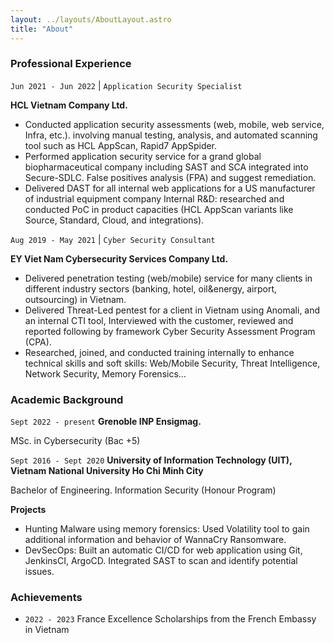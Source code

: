 ```yaml
---
layout: ../layouts/AboutLayout.astro
title: "About"
---
```


### Professional Experience

`Jun 2021 - Jun 2022` | `Application Security Specialist`

__HCL Vietnam Company Ltd.__ 

- Conducted application security assessments (web, mobile, web service, Infra, etc.). involving manual testing, analysis, and automated scanning tool such as HCL AppScan, Rapid7 AppSpider.
- Performed application security service for a grand global biopharmaceutical company including SAST and SCA integrated into Secure-SDLC. False positives analysis (FPA) and suggest remediation.
- Delivered DAST for all internal web applications for a US manufacturer of industrial equipment company
Internal R&D: researched and conducted PoC in product capacities (HCL AppScan variants like Source, Standard, Cloud, and integrations).

`Aug 2019 - May 2021` | `Cyber Security Consultant`

__EY Viet Nam Cybersecurity Services Company Ltd.__

- Delivered penetration testing (web/mobile) service for many clients in different industry sectors (banking, hotel, oil&energy, airport, outsourcing) in Vietnam.
- Delivered Threat-Led pentest for a client in Vietnam using Anomali, and an internal CTI tool,
Interviewed with the customer, reviewed and reported following by framework Cyber Security Assessment Program (CPA).
- Researched, joined, and conducted training internally to enhance technical skills and soft skills: Web/Mobile Security, Threat Intelligence, Network Security, Memory Forensics...


### Academic Background

`Sept 2022 - present`
__Grenoble INP Ensigmag.__ 

MSc. in Cybersecurity (Bac +5)

`Sept 2016 - Sept 2020`
__University of Information Technology (UIT),
Vietnam National University Ho Chi Minh City__ 

Bachelor of Engineering. Information Security (Honour Program)

**Projects**

- Hunting Malware using memory forensics: Used Volatility tool to gain additional information and behavior of WannaCry Ransomware.
- DevSecOps:
Built an automatic CI/CD for web application using Git, JenkinsCI, ArgoCD.
Integrated SAST to scan and identify potential issues.

### Achievements

- `2022 - 2023` France Excellence Scholarships from the French Embassy in Vietnam
